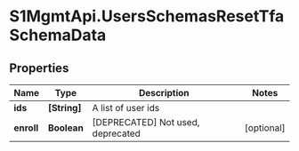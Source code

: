 # S1MgmtApi.UsersSchemasResetTfaSchemaData

## Properties
Name | Type | Description | Notes
------------ | ------------- | ------------- | -------------
**ids** | **[String]** | A list of user ids | 
**enroll** | **Boolean** | [DEPRECATED] Not used, deprecated | [optional] 


